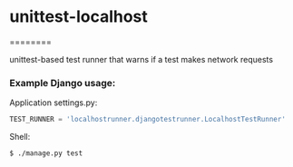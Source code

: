 # unittest-localhost
========

unittest-based test runner that warns if a test makes network requests

### Example Django usage:

Application settings.py:

```python
TEST_RUNNER = 'localhostrunner.djangotestrunner.LocalhostTestRunner'
```

Shell:

```shell
$ ./manage.py test
```
